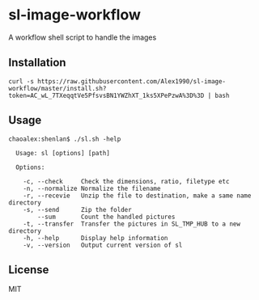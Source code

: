 # sl-image-workflow
A workflow shell script to handle the images

## Installation

```shell
curl -s https://raw.githubusercontent.com/Alex1990/sl-image-workflow/master/install.sh?token=AC_wL_7TXeqqtVe5PfsvsBN1YWZhXT_1ks5XPePzwA%3D%3D | bash
```

## Usage

```text
chaoalex:shenlan$ ./sl.sh -help

  Usage: sl [options] [path]

  Options:

    -c, --check     Check the dimensions, ratio, filetype etc
    -n, --normalize Normalize the filename
    -r, --recevie   Unzip the file to destination, make a same name directory
    -s, --send      Zip the folder
        --sum       Count the handled pictures
    -t, --transfer  Transfer the pictures in SL_TMP_HUB to a new directory
    -h, --help      Display help information
    -v, --version   Output current version of sl
```

## License

MIT
